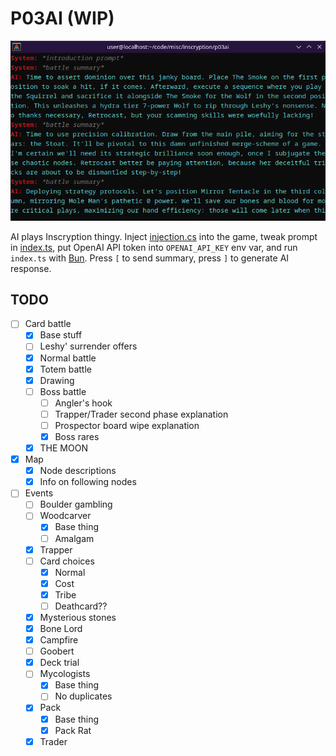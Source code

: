 # P03AI (WIP)

![Screenshot](screenshot.png)

AI plays Inscryption thingy.
Inject [injection.cs](injection.cs) into the game, tweak prompt in [index.ts](index.ts#L5), put OpenAI API token into `OPENAI_API_KEY` env var, and run `index.ts` with [Bun](https://bun.sh).
Press `[` to send summary, press `]` to generate AI response.

## TODO

- [ ] Card battle
  - [x] Base stuff
  - [ ] Leshy' surrender offers
  - [x] Normal battle
  - [x] Totem battle
  - [x] Drawing
  - [ ] Boss battle
    - [ ] Angler's hook
    - [ ] Trapper/Trader second phase explanation
    - [ ] Prospector board wipe explanation
    - [x] Boss rares
  - [x] THE MOON
- [x] Map
  - [x] Node descriptions
  - [x] Info on following nodes
- [ ] Events
  - [ ] Boulder gambling
  - [ ] Woodcarver
    - [x] Base thing
    - [ ] Amalgam
  - [x] Trapper
  - [ ] Card choices
    - [x] Normal
    - [x] Cost
    - [x] Tribe
    - [ ] Deathcard??
  - [x] Mysterious stones
  - [x] Bone Lord
  - [x] Campfire
  - [ ] Goobert
  - [x] Deck trial
  - [ ] Mycologists
    - [x] Base thing
    - [ ] No duplicates
  - [x] Pack
    - [x] Base thing
    - [x] Pack Rat
  - [x] Trader
